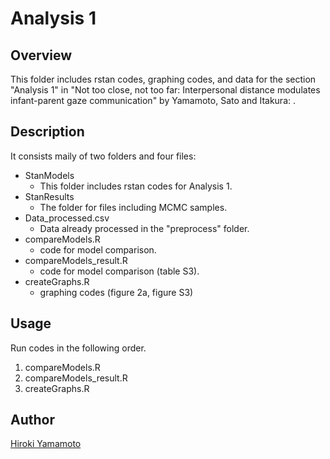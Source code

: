 Analysis 1
====

## Overview
This folder includes rstan codes, graphing codes, and data for the section "Analysis 1" in "Not too close, not too far: Interpersonal distance modulates infant-parent gaze communication" by Yamamoto, Sato and Itakura: .

## Description
It consists maily of two folders and four files:
- StanModels
  - This folder includes rstan codes for Analysis 1.
- StanResults
  - The folder for files including MCMC samples.
- Data_processed.csv
  - Data already processed in the "preprocess" folder.
- compareModels.R
  - code for model comparison.
- compareModels_result.R
  - code for model comparison (table S3).
- createGraphs.R
  - graphing codes (figure 2a, figure S3)

## Usage
Run codes in the following order.
1. compareModels.R
3. compareModels_result.R
3. createGraphs.R

## Author
[Hiroki Yamamoto](https://github.com/dororo1225)
